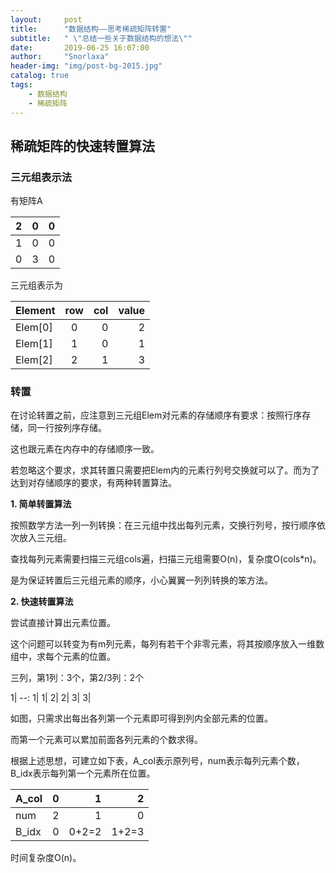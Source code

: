 ```yaml
---
layout:     post
title:      "数据结构——思考稀疏矩阵转置"
subtitle:   " \"总结一些关于数据结构的想法\""
date:       2019-06-25 16:07:00
author:     "Snorlaxa"
header-img: "img/post-bg-2015.jpg"
catalog: true
tags:
    - 数据结构
    - 稀疏矩阵
---
```


## 稀疏矩阵的快速转置算法

### 三元组表示法

有矩阵A

2|0|0
--|:--:|--:
1|0|0
0|3|0

三元组表示为

Element|row|col|value
--|:--:|--:|--:
Elem[0]|0|0|2
Elem[1]|1|0|1
Elem[2]|2|1|3

### 转置

在讨论转置之前，应注意到三元组Elem对元素的存储顺序有要求：按照行序存储，同一行按列序存储。

这也跟元素在内存中的存储顺序一致。

若忽略这个要求，求其转置只需要把Elem内的元素行列号交换就可以了。而为了达到对存储顺序的要求，有两种转置算法。

**1. 简单转置算法**

按照数学方法一列一列转换：在三元组中找出每列元素，交换行列号，按行顺序依次放入三元组。

查找每列元素需要扫描三元组cols遍，扫描三元组需要O(n)，复杂度O(cols*n)。

是为保证转置后三元组元素的顺序，小心翼翼一列列转换的笨方法。

**2. 快速转置算法**

尝试直接计算出元素位置。

这个问题可以转变为有m列元素，每列有若干个非零元素，将其按顺序放入一维数组中，求每个元素的位置。

三列，第1列：3个，第2/3列：2个

1|
--:
1|
1|
2|
2|
3|
3|

如图，只需求出每出各列第一个元素即可得到列内全部元素的位置。

而第一个元素可以累加前面各列元素的个数求得。

根据上述思想，可建立如下表，A_col表示原列号，num表示每列元素个数，B_idx表示每列第一个元素所在位置。

A_col|0|1|2
--|:--:|--:|--:
num|2|1|0
B_idx|0|0+2=2|1+2=3

时间复杂度O(n)。
